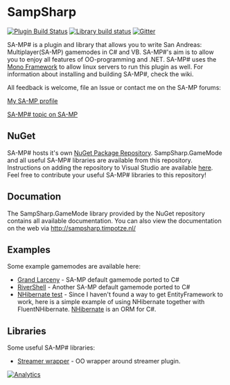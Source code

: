 SampSharp
=========
[![Plugin Build Status][travis_status]][travis_page]
[![Library build status][appveyor_status]][appveyor_page]
[![Gitter]][gitter page]

SA-MP# is a plugin and library that allows you to write San Andreas: Multiplayer(SA-MP) gamemodes in C# and VB. SA-MP#'s aim is to allow you to enjoy all features of OO-programming and .NET. SA-MP# uses the [Mono Framework] to allow linux servers to run this plugin as well. For information about installing and building SA-MP#, check the wiki.

All feedback is welcome, file an Issue or contact me on the SA-MP forums:

[My SA-MP profile]

[SA-MP# topic on SA-MP]

NuGet
-----
SA-MP# hosts it's own [NuGet Package Repository][nuget repository]. SampSharp.GameMode and all useful SA-MP# libraries are available from this repository. Instructions on adding the repository to Visual Studio are available [here][nuget repository].
Feel free to contribute your useful SA-MP# libraries to this repository!

Documation
----------
The SampSharp.GameMode library provided by the NuGet repository contains all available documentation. You can also view the documentation on the web via http://sampsharp.timpotze.nl/

Examples
--------
Some example gamemodes are available here:
- [Grand Larceny][GrandLarc] - SA-MP default gamemode ported to C#
- [RiverShell][RiverShell] - Another SA-MP default gamemode ported to C#
- [NHibernate test][NHibernateTest] - Since I haven't found a way to get EntityFramework to work, here is a simple example of using NHibernate together with FluentNHibernate. [NHibernate][nhibernate] is an ORM for C#.

Libraries
---------
Some useful SA-MP# libraries:
- [Streamer wrapper][streamer] - OO wrapper around streamer plugin.

[travis_status]: https://travis-ci.org/ikkentim/SampSharp.svg?branch=master
[travis_page]: https://travis-ci.org/ikkentim/SampSharp

[appveyor_status]: https://ci.appveyor.com/api/projects/status/p0jc1f8kbwgaceny/branch/master?svg=true
[appveyor_page]: https://ci.appveyor.com/project/ikkentim/sampsharp/branch/master

[gitter]: https://badges.gitter.im/Join%20Chat.svg
[gitter page]: https://gitter.im/ikkentim/SampSharp?utm_source=badge&utm_medium=badge&utm_campaign=pr-badge&utm_content=badge

[mono framework]: http://www.mono-project.com/
[my sa-mp profile]: http://forum.sa-mp.com/member.php?u=76946
[sa-mp# topic on sa-mp]: http://forum.sa-mp.com/showthread.php?t=511686

[nuget repository]: https://github.com/ikkentim/SampSharp/wiki/NuGet-repository

[GrandLarc]: https://github.com/ikkentim/SampSharp-grandlarc
[RiverShell]: https://github.com/ikkentim/SampSharp-rivershell
[NHibernateTest]: https://github.com/ikkentim/SampSharp/tree/993f44b77356ad0c544ac10ad100919b5d1830cb/src/NHibernateTest
[nhibernate]: http://nhibernate.info/

[streamer]: https://github.com/ikkentim/SampSharp-streamer

[![Analytics](https://ga-beacon.appspot.com/UA-58691640-2/SampSharp/readme?pixel)](https://github.com/igrigorik/ga-beacon)
